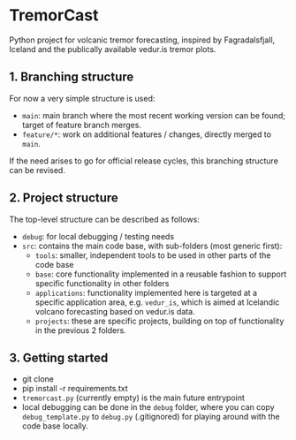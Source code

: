 # TremorCast
Python project for volcanic tremor forecasting, inspired by Fagradalsfjall, Iceland and the publically available vedur.is tremor plots.


## 1. Branching structure

For now a very simple structure is used:
* `main`: main branch where the most recent working version can be found; target of feature branch merges.
* `feature/*`: work on additional features / changes, directly merged to `main`.

If the need arises to go for official release cycles, this branching structure can be revised.

## 2. Project structure

The top-level structure can be described as follows:
* `debug`: for local debugging / testing needs
* `src`: contains the main code base, with sub-folders (most generic first):
    * `tools`: smaller, independent tools to be used in other parts of the code base
    * `base`: core functionality implemented in a reusable fashion to support specific functionality in other folders
    * `applications`: functionality implemented here is targeted at a specific application area, e.g. `vedur_is`, which is aimed at Icelandic volcano forecasting based on vedur.is data.
    * `projects`: these are specific projects, building on top of functionality in the previous 2 folders.

## 3. Getting started

* git clone
* pip install -r requirements.txt
* `tremorcast.py` (currently empty) is the main future entrypoint
* local debugging can be done in the `debug` folder, where you can copy `debug_template.py` to `debug.py` (.gitignored) for playing around with the code base locally.




